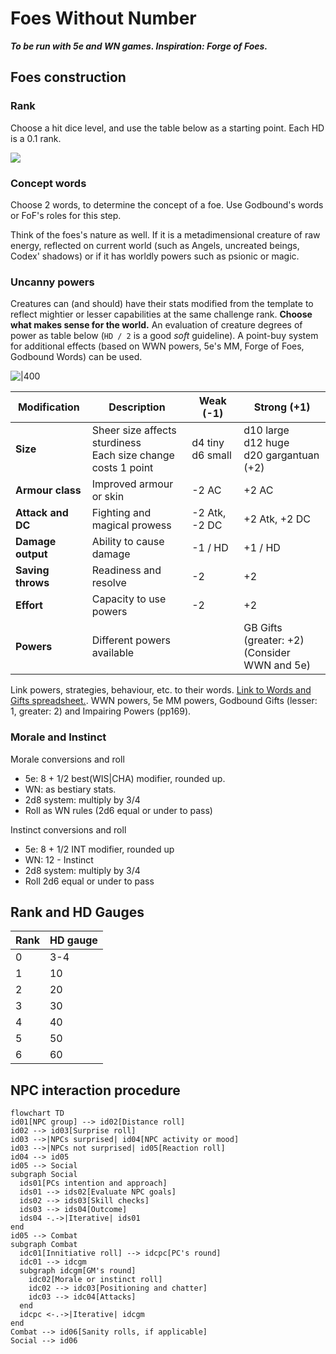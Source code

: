# Foes Without Number
***To be run with 5e and WN games. Inspiration: Forge of Foes.***

## Foes construction

### Rank

Choose a hit dice level, and use the table below as a starting point. Each HD is a 0.1 rank.

![](https://i.imgur.com/aW2ABBI.png)

### Concept words

Choose 2 words, to determine the concept of a foe. Use Godbound's words or FoF's roles for this step.

Think of the foes's nature as well. If it is a metadimensional creature of raw energy, reflected on current world (such as Angels, uncreated beings, Codex' shadows) or if it has worldly powers such as psionic or magic. 

### Uncanny powers

Creatures can (and should) have their stats modified from the template to reflect mightier or lesser capabilities at the same challenge rank. **Choose what makes sense for the world.** An evaluation of creature degrees of power as table below (`HD / 2` is a good *soft* guideline). A point-buy system for additional effects (based on WWN powers, 5e's MM, Forge of Foes, Godbound Words) can be used.

![|400](https://i.imgur.com/TQgtQ8q.png)

| Modification      | Description                                                       | Weak (-1)             | Strong (+1)                                 |
| ----------------- | ----------------------------------------------------------------- | --------------------- | ------------------------------------------- |
| **Size**          | Sheer size affects sturdiness<br />Each size change costs 1 point | d4 tiny<br />d6 small | d10 large<br />d12 huge<br />d20 gargantuan (+2) |
| **Armour class**  | Improved armour or skin                                           | -2 AC                 | +2 AC                                       |
| **Attack and DC** | Fighting and magical prowess                                      | -2 Atk, -2 DC         | +2 Atk, +2 DC                               |
| **Damage output** | Ability to cause damage                                           | -1 / HD               | +1 / HD                                     |
| **Saving throws** | Readiness and resolve                                             | -2                    | +2                                          |
| **Effort**        | Capacity to use powers                                            | -2                    | +2                                          |
| **Powers**        | Different powers available                                        |                       | GB Gifts (greater: +2)<br />(Consider WWN and 5e)                                            |

Link powers, strategies, behaviour, etc. to their words. [Link to Words and Gifts spreadsheet.](https://docs.google.com/spreadsheets/d/1sAebjMdjvWInmE15xIJ0Tt1pNnaA7fF_PYq_7o8HB_k/edit#gid=0). WWN powers, 5e MM powers, Godbound Gifts (lesser: 1, greater: 2) and Impairing Powers (pp169).

### Morale and Instinct

Morale conversions and roll
- 5e: 8 + 1/2 best(WIS|CHA) modifier, rounded up.
- WN: as bestiary stats.
- 2d8 system: multiply by 3/4
- Roll as WN rules (2d6 equal or under to pass)

Instinct conversions and roll
- 5e: 8 + 1/2 INT modifier, rounded up
- WN: 12 - Instinct
- 2d8 system: multiply by 3/4
- Roll 2d6 equal or under to pass

## Rank and HD Gauges

| Rank | HD gauge |
| ---- | -------- |
| 0    | 3-4      |
| 1    | 10       |
| 2    | 20       |
| 3    | 30       |
| 4    | 40       |
| 5    | 50       |
| 6    | 60       |

## NPC interaction procedure

```mermaid
flowchart TD
id01[NPC group] --> id02[Distance roll]
id02 --> id03[Surprise roll]
id03 -->|NPCs surprised| id04[NPC activity or mood]
id03 -->|NPCs not surprised| id05[Reaction roll]
id04 --> id05
id05 --> Social
subgraph Social
  ids01[PCs intention and approach]
  ids01 --> ids02[Evaluate NPC goals]
  ids02 --> ids03[Skill checks]
  ids03 --> ids04[Outcome]
  ids04 -.->|Iterative| ids01
end
id05 --> Combat
subgraph Combat
  idc01[Innitiative roll] --> idcpc[PC's round]
  idc01 --> idcgm
  subgraph idcgm[GM's round]
    idc02[Morale or instinct roll]
    idc02 --> idc03[Positioning and chatter]
    idc03 --> idc04[Attacks]
  end
  idcpc <-.->|Iterative| idcgm
end
Combat --> id06[Sanity rolls, if applicable]
Social --> id06
```

